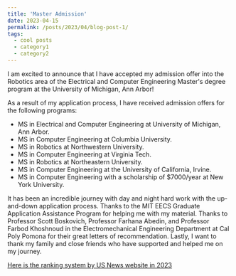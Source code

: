 ```yaml
---
title: 'Master Admission'
date: 2023-04-15
permalink: /posts/2023/04/blog-post-1/
tags:
  - cool posts
  - category1
  - category2
---
```


I am excited to announce that I have accepted my admission offer into the Robotics area of the Electrical and Computer Engineering Master's degree program at the University of Michigan, Ann Arbor!

As a result of my application process, I have received admission offers for the following programs: 
- MS in Electrical and Computer Engineering at University of Michigan, Ann Arbor.
- MS in Computer Engineering at Columbia University.
- MS in Robotics at Northwestern University. 
- MS in Computer Engineering at Virginia Tech. 
- MS in Robotics at Northeastern University.
- MS in Computer Engineering at the University of California, Irvine. 
- MS in Computer Engineering with a scholarship of $7000/year at New York University.

It has been an incredible journey with day and night hard work with the up-and-down application process. Thanks to the MIT EECS Graduate Application Assistance Program for helping me with my material. Thanks to Professor Scott Boskovich, Professor Farhana Abedin, and Professor Farbod Khoshnoud in the Electromechanical Engineering Department at Cal Poly Pomona for their great letters of recommendation. Lastly, I want to thank my family and close friends who have supported and helped me on my journey. 

[Here is the ranking system by US News website in 2023](https://www.usnews.com/best-graduate-schools/top-engineering-schools/eng-rankings)